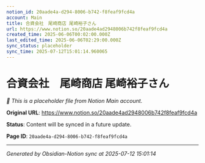 ```yaml
---
notion_id: 20aade4a-d294-8006-b742-f8feaf9fcd4a
account: Main
title: 合資会社　尾崎商店 尾崎裕子さん
url: https://www.notion.so/20aade4ad2948006b742f8feaf9fcd4a
created_time: 2025-06-06T00:02:00.000Z
last_edited_time: 2025-06-06T02:29:00.000Z
sync_status: placeholder
sync_time: 2025-07-12T15:01:14.960065
---
```


# 合資会社　尾崎商店 尾崎裕子さん

*🔄 This is a placeholder file from Notion Main account.*

**Original URL**: https://www.notion.so/20aade4ad2948006b742f8feaf9fcd4a

**Status**: Content will be synced in a future update.

**Page ID**: `20aade4a-d294-8006-b742-f8feaf9fcd4a`

---

*Generated by Obsidian-Notion sync at 2025-07-12 15:01:14*
